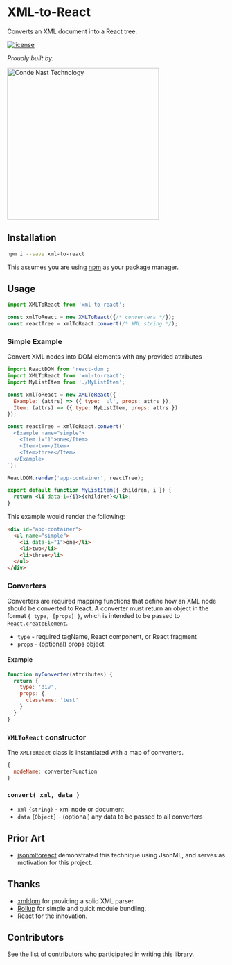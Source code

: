 # XML-to-React

Converts an XML document into a React tree.

[![license](https://img.shields.io/badge/license-Apache%202.0-blue.svg?style=flat)](LICENSE)

_Proudly built by:_

<a href="https://technology.condenast.com"><img src="https://user-images.githubusercontent.com/1215971/35070721-3f136cdc-fbac-11e7-81b4-e3aa5cc70a17.png" title="Conde Nast Technology" width=350/></a>

## Installation

```sh
npm i --save xml-to-react
```

This assumes you are using [npm](https://www.npmjs.com/) as your package manager.

## Usage

```js
import XMLToReact from 'xml-to-react';

const xmlToReact = new XMLToReact({/* converters */});
const reactTree = xmlToReact.convert(/* XML string */);
```

### Simple Example

Convert XML nodes into DOM elements with any provided attributes

```js
import ReactDOM from 'react-dom';
import XMLToReact from 'xml-to-react';
import MyListItem from './MyListItem';

const xmlToReact = new XMLToReact({
  Example: (attrs) => ({ type: 'ul', props: attrs }),
  Item: (attrs) => ({ type: MyListItem, props: attrs })
});

const reactTree = xmlToReact.convert(`
  <Example name="simple">
    <Item i="1">one</Item>
    <Item>two</Item>
    <Item>three</Item>
  </Example>
`);

ReactDOM.render('app-container', reactTree);
```

```jsx
export default function MyListItem({ children, i }) {
  return <li data-i={i}>{children}</li>;
}
```

This example would render the following:

```html
<div id="app-container">
  <ul name="simple">
    <li data-i="1">one</li>
    <li>two</li>
    <li>three</li>
  </ul>
</div>
```

### Converters

Converters are required mapping functions that define how an XML node should be converted to React. A converter must return an object in the format `{ type, [props] }`, which is intended to be passed to [`React.createElement`](https://reactjs.org/docs/react-api.html#createelement).

- `type` - required tagName, React component, or React fragment
- `props` - (optional) props object

#### Example

```js
function myConverter(attributes) {
  return {
    type: 'div',
    props: {
      className: 'test'
    }
  }
}
```

### `XMLToReact` constructor

The `XMLToReact` class is instantiated with a map of converters.

```js
{
  nodeName: converterFunction
}
```

### `convert( xml, data )`

- `xml` `{string}` - xml node or document
- `data` `{Object}` - (optional) any data to be passed to all converters

## Prior Art

* [jsonmltoreact](https://github.com/diffcunha/jsonmltoreact) demonstrated this technique using JsonML, and serves as motivation for this project.

## Thanks

* [xmldom](https://github.com/jindw/xmldom) for providing a solid XML parser.
* [Rollup](https://github.com/rollup/rollup) for simple and quick module bundling.
* [React](https://github.com/facebook/react) for the innovation.

## Contributors

See the list of [contributors](https://github.com/CondeNast/xml-to-react/contributors) who participated in writing this library.
